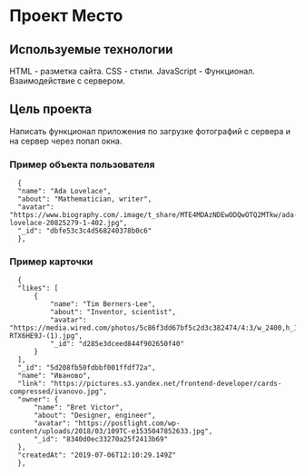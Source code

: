 # Проект Место
## Используемые технологии
   HTML - разметка сайта.
   CSS - стили.
   JavaScript - Функционал. Взаимодействие с сервером.

## Цель проекта
   Написать функционал приложения по загрузке фотографий с сервера и на сервер через попап окна.

  ### Пример объекта пользователя
      {
      "name": "Ada Lovelace",
      "about": "Mathematician, writer",
      "avatar": "https://www.biography.com/.image/t_share/MTE4MDAzNDEwODQwOTQ2MTkw/ada-lovelace-20825279-1-402.jpg",
      "_id": "dbfe53c3c4d568240378b0c6"
      },
      
  ### Пример карточки
      {
      "likes": [
          {
              "name": "Tim Berners-Lee",
              "about": "Inventor, scientist",
              "avatar": "https://media.wired.com/photos/5c86f3dd67bf5c2d3c382474/4:3/w_2400,h_1800,c_limit/TBL-RTX6HE9J-(1).jpg",
              "_id": "d285e3dceed844f902650f40"
          }
      ],
      "_id": "5d208fb50fdbbf001ffdf72a",
      "name": "Иваново",
      "link": "https://pictures.s3.yandex.net/frontend-developer/cards-compressed/ivanovo.jpg",
      "owner": {
          "name": "Bret Victor",
          "about": "Designer, engineer",
          "avatar": "https://postlight.com/wp-content/uploads/2018/03/109TC-e1535047852633.jpg",
          "_id": "8340d0ec33270a25f2413b69"
      },
      "createdAt": "2019-07-06T12:10:29.149Z"
      },
